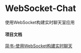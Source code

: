 # WebSocket-Chat
使用WebSocket构建实时聊天室应用

#### 项目文档
[简书-使用WebSocket构建实时聊天](http://www.jianshu.com/p/5d3386d88722)